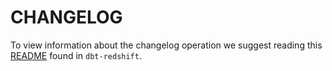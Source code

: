 # CHANGELOG

To view information about the changelog operation we suggest reading this [README](https://github.com/dbt-labs/dbt-redshift/blob/main/.changes/README.md) found in `dbt-redshift`.
